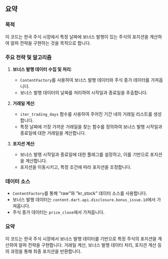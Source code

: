 ## 요약

### 목적
이 코드는 한국 주식 시장에서 특정 날짜에 보너스 발행이 있는 주식의 포지션을 계산하여 알파 전략을 구현하는 것을 목적으로 합니다.

### 주요 전략 및 알고리즘
1. **보너스 발행 데이터 수집 및 처리**:
   - `ContentFactory`를 사용하여 보너스 발행 데이터와 주식 종가 데이터를 가져옵니다.
   - 보너스 발행 데이터의 날짜를 처리하여 시작일과 종료일을 추출합니다.

2. **거래일 계산**:
   - `iter_trading_days` 함수를 사용하여 주어진 기간 내의 거래일 리스트를 생성합니다.
   - 특정 날짜에 가장 가까운 거래일을 찾는 함수를 정의하여 보너스 발행 시작일과 종료일에 대한 거래일을 계산합니다.

3. **포지션 계산**:
   - 보너스 발행 시작일과 종료일에 대한 플래그를 설정하고, 이를 기반으로 포지션을 계산합니다.
   - 포지션을 이동시키고, 특정 조건에 따라 포지션을 조정합니다.

### 데이터 소스
- `ContentFactory`를 통해 "raw"와 "kr_stock" 데이터 소스를 사용합니다.
- 보너스 발행 데이터는 `content.dart.api.disclosure.bonus_issue.1d`에서 가져옵니다.
- 주식 종가 데이터는 `price_close`에서 가져옵니다.

### 요약
이 코드는 한국 주식 시장에서 보너스 발행 데이터를 기반으로 특정 주식의 포지션을 계산하여 알파 전략을 구현합니다. 거래일 계산, 보너스 발행 데이터 처리, 포지션 계산 등의 과정을 통해 최종 포지션을 반환합니다.